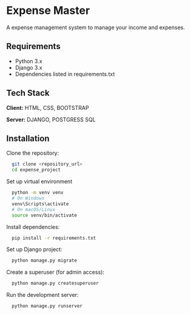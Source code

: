 
# Expense Master

A expense management system to manage your income and expenses.


## Requirements

- Python 3.x
- Django 3.x
- Dependencies listed in requirements.txt
## Tech Stack

**Client:** HTML, CSS, BOOTSTRAP

**Server:** DJANGO, POSTGRESS SQL


## Installation

Clone the repository:

```bash
  git clone <repository_url>
  cd expense_project
```
Set up virtual environment

```bash
  python -m venv venv
  # On Windows
  venv\Scripts\activate
  # On macOS/Linux
  source venv/bin/activate

```
Install dependencies:

```bash
  pip install -r requirements.txt
```
Set up Django project:

```bash
  python manage.py migrate
```
Create a superuser (for admin access):

```bash
  python manage.py createsuperuser
```
Run the development server:

```bash
  python manage.py runserver
```


